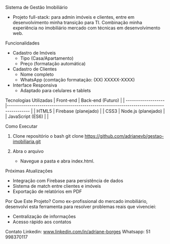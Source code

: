 Sistema de Gestão Imobiliário
- Projeto full-stack: para admin imóveis e clientes, entre em desenvolvimento minha transição para TI. Combinação minha experiência no imobiliário mercado com técnicas em desenvolvimento web.

Funcionalidades
- Cadastro de Imóveis 
  - Tipo (Casa/Apartamento)
  - Preço (formatação automática)
- Cadastro de Clientes 
  - Nome completo
  - WhatsApp (comtação formatação: (XX) XXXXX-XXXX)
- Interface Responsiva 
  - Adaptado para celulares e tablets

 Tecnologias Utilizadas
| Front-end | Back-end (Futuro) |
| -------------------|----------------------------------------------------------------------------------------- |
| HTML5 | Firebase (planejado) |
| CSS3 | Node.js (planejado) |
| JavaScript (ES6) |                         |

Como Executar
1.  Clone repositório o bash
   git clone https://github.com/adrianevb/gestao-imobiliaria.git
   
2. Abra o arquivo
   - Navegue a pasta e abra index.html.

 Próximas Atualizações
- Integração com Firebase para persistência de dados
- Sistema de match entre clientes e imóveis
- Exportação de relatórios em PDF

Por Que Este Projeto?
Como ex-profissional do mercado imobiliário, desenvolvi esta ferramenta para resolver problemas reais que vivenciei:
- Centralização de informações
- Acesso rápido aos contatos
  
Contato
Linkedin: www.linkedin.com/in/adriane-borges
Whatsapp: 51 998370117

